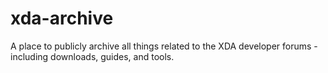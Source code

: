 # xda-archive
A place to publicly archive all things related to the XDA developer forums - including downloads, guides, and tools.
